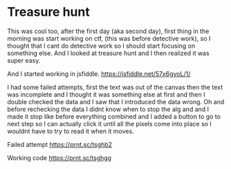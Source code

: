 # Treasure hunt

This was cool too, after the first day (aka second day), first thing in the morning was start working on ctf, (this was before detective work), so I thought that I cant do detective work so I should start focusing on something else.
And I looked at treasure hunt and I then realized it was super easy.

And I started working in jsfiddle. https://jsfiddle.net/57x6gyoL/1/

I had some failed attempts, first the text was out of the canvas then the text was incomplete and I thought it was something else at first and then I double checked the data and I saw that I introduced the data wrong.
Oh and before rechecking the data I didnt know when to stop the alg and and I made it stop like before everything combined and I added a button to go to next step so I can actually click it until all the pixels come into place  so I wouldnt have to try to read it when it moves.

Failed attempt
https://prnt.sc/tsghb2

Working code
https://prnt.sc/tsghgg
